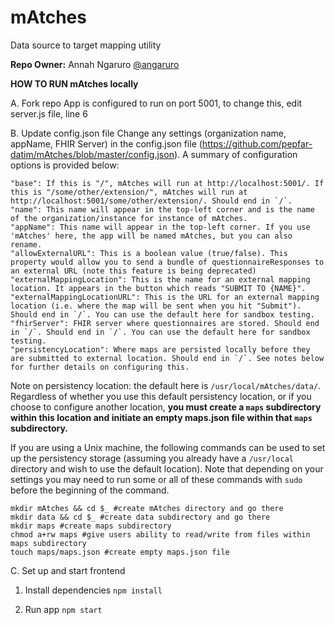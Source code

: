 # mAtches
Data source to target mapping utility

**Repo Owner:** Annah Ngaruro [@angaruro](https://github.com/angaruro)

**HOW TO RUN mAtches locally**

A. Fork repo
App is configured to run on port 5001, to change this, edit server.js file, line 6

B. Update config.json file
Change any settings (organization name, appName, FHIR Server) in the config.json file (https://github.com/pepfar-datim/mAtches/blob/master/config.json). A summary of configuration options is provided below:

	"base": If this is "/", mAtches will run at http://localhost:5001/. If this is "/some/other/extension/", mAtches will run at http://localhost:5001/some/other/extension/. Should end in `/`.
	"name": This name will appear in the top-left corner and is the name of the organization/instance for instance of mAtches.
	"appName": This name will appear in the top-left corner. If you use 'mAtches' here, the app will be named mAtches, but you can also rename.
	"allowExternalURL": This is a boolean value (true/false). This property would allow you to send a bundle of questionnaireResponses to an external URL (note this feature is being deprecated)
	"externalMappingLocation": This is the name for an external mapping location. It appears in the button which reads "SUBMIT TO {NAME}".
	"externalMappingLocationURL": This is the URL for an external mapping location (i.e. where the map will be sent when you hit "Submit"). Should end in `/`. You can use the default here for sandbox testing.
	"fhirServer": FHIR server where questionnaires are stored. Should end in `/`. Should end in `/`. You can use the default here for sandbox testing.
	"persistencyLocation": Where maps are persisted locally before they are submitted to external location. Should end in `/`. See notes below for further details on configuring this.

Note on persistency location: the default here is `/usr/local/mAtches/data/`. Regardless of whether you use this default persistency location, or if you choose to configure another location, **you must create a `maps` subdirectory within this location and initiate an empty maps.json file within that `maps` subdirectory.** 

If you are using a Unix machine, the following commands can be used to set up the persistency storage (assuming you already have a `/usr/local` directory and wish to use the default location). Note that depending on your settings you may need to run some or all of these commands with `sudo ` before the beginning of the command.

```cd /usr/local/ #go to /usr/local/
mkdir mAtches && cd $_ #create mAtches directory and go there
mkdir data && cd $_ #create data subdirectory and go there
mkdir maps #create maps subdirectory
chmod a+rw maps #give users ability to read/write from files within maps subdirectory
touch maps/maps.json #create empty maps.json file
```

C. Set up and start frontend
<br/>


1. Install dependencies
`npm install`

2. Run app
`npm start`

